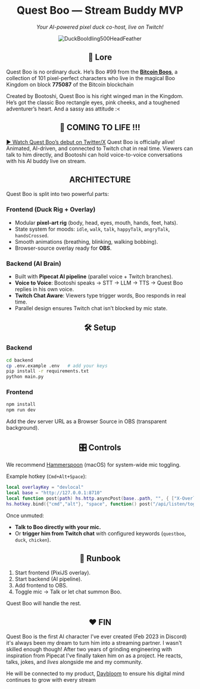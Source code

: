 <div align="center">
  
# **Quest Boo — Stream Buddy MVP**

*Your AI-powered pixel duck co-host, live on Twitch!*

<img src="https://github.com/user-attachments/assets/066885cb-7a76-4458-a9e2-57d0b950773e" alt="DuckBooIdling500HeadFeather">
</div>

<div align="center">

## 🦆 Lore

</div>

Quest Boo is no ordinary duck. He’s Boo #99 from the [**Bitcoin Boos**](https://magiceden.us/ordinals/marketplace/bitcoin-boos), a collection of 101 pixel-perfect characters who live in the magical Boo Kingdom on block **775087** of the Bitcoin blockchain 

Created by Bootoshi, Quest Boo is his right winged man in the Kingdom. He’s got the classic Boo rectangle eyes, pink cheeks, and a toughened adventurer’s heart. And a sassy ass attitude :<

<div align="center">

## 🎥 COMING TO LIFE !!!

</div>

[▶ Watch Quest Boo’s debut on Twitter/X](https://x.com/KingBootoshi/status/1966640938450907235)
Quest Boo is officially alive! Animated, AI-driven, and connected to Twitch chat in real time. Viewers can talk to him directly, and Bootoshi can hold voice-to-voice conversations with his AI buddy live on stream.

<div align="center">

## ARCHITECTURE

</div>

Quest Boo is split into two powerful parts:

### **Frontend (Duck Rig + Overlay)**

* Modular **pixel-art rig** (body, head, eyes, mouth, hands, feet, hats).
* State system for moods: `idle`, `walk`, `talk`, `happyTalk`, `angryTalk`, `handsCrossed`.
* Smooth animations (breathing, blinking, walking bobbing).
* Browser-source overlay ready for **OBS**.

### **Backend (AI Brain)**

* Built with **Pipecat AI pipeline** (parallel voice + Twitch branches).
* **Voice to Voice**: Bootoshi speaks → STT → LLM → TTS → Quest Boo replies in his own voice.
* **Twitch Chat Aware**: Viewers type trigger words, Boo responds in real time.
* Parallel design ensures Twitch chat isn’t blocked by mic state.

<div align="center">

## 🛠️ Setup

</div>

### Backend

```bash
cd backend
cp .env.example .env   # add your keys
pip install -r requirements.txt
python main.py
```

### Frontend

```bash
npm install
npm run dev
```

Add the dev server URL as a Browser Source in OBS (transparent background).

<div align="center">

## 🎛️ Controls

</div>

We recommend [Hammerspoon](https://www.hammerspoon.org/) (macOS) for system-wide mic toggling.

Example hotkey (`Cmd+Alt+Space`):

```lua
local overlayKey = "devlocal"
local base = "http://127.0.0.1:8710"
local function post(path) hs.http.asyncPost(base..path, "", { ["X-Overlay-Key"]=overlayKey }, function() end) end
hs.hotkey.bind({"cmd","alt"}, "space", function() post("/api/listen/toggle") end)
```

Once unmuted:

* **Talk to Boo directly with your mic.**
* Or **trigger him from Twitch chat** with configured keywords (`questboo`, `duck`, `chicken`).

<div align="center">

## 📖 Runbook

</div>

1. Start frontend (PixiJS overlay).
2. Start backend (AI pipeline).
3. Add frontend to OBS.
4. Toggle mic → Talk or let chat summon Boo.

Quest Boo will handle the rest.

<div align="center">

## ❤️ FIN

</div>

Quest Boo is the first AI character I’ve ever created (Feb 2023 in Discord) it's always been my dream to turn him into a streaming partner. I wasn't skilled enough though! After two years of grinding engineering with inspiration from Pipecat I've finally taken him on as a project. He reacts, talks, jokes, and *lives* alongside me and my community.

He will be connected to my product, [Daybloom](https://www.daybloom.ai/) to ensure his digital mind continues to grow with every stream 